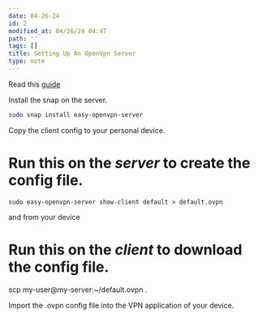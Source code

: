 ```yaml
---
date: 04-26-24
id: 2
modified_at: 04/26/24 04:47
path: ''
tags: []
title: Setting Up An OpenVpn Server
type: note
---
```


Read this [guide](https://github.com/idlab-discover/easy-openvpn-server)

Install the snap on the server.

```bash
sudo snap install easy-openvpn-server
```
Copy the client config to your personal device.

# Run this on the _server_ to create the config file.
```
sudo easy-openvpn-server show-client default > default.ovpn
```
and from your device

# Run this on the _client_ to download the config file.
scp my-user@my-server:~/default.ovpn .

Import the .ovpn config file into the VPN application of your device.